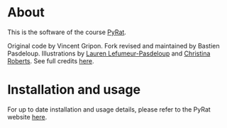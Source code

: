 # About

This is the software of the course [PyRat](https://formations.imt-atlantique.fr/pyrat).

Original code by Vincent Gripon. Fork revised and maintained by Bastien Pasdeloup. Illustrations by [Lauren Lefumeur-Pasdeloup](http://neruall.deviantart.com/) and [Christina Roberts](http://neyjour.deviantart.com/). See full credits [here](http://formations.telecom-bretagne.eu/pyrat/?page_id=264).

# Installation and usage

For up to date installation and usage details, please refer to the PyRat website [here](https://formations.imt-atlantique.fr/pyrat/install/).

